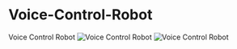 # Voice-Control-Robot
Voice Control Robot
![Voice Control Robot](https://user-images.githubusercontent.com/57707946/75616634-4bd87680-5b75-11ea-84e4-2c85c61ac3aa.jpg)
![Voice Control Robot](https://user-images.githubusercontent.com/57707946/75616623-16cc2400-5b75-11ea-84f6-531af4e66955.png)
